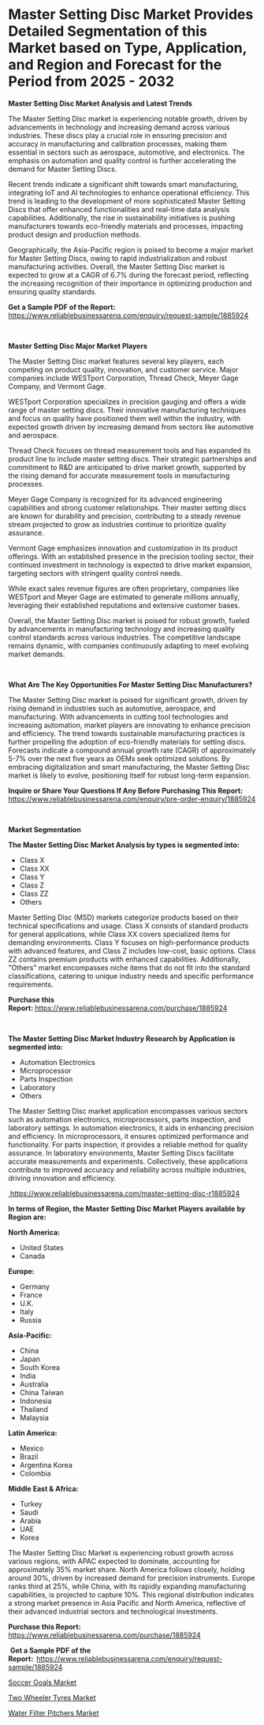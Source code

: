 <p><h1>Master Setting Disc Market Provides Detailed Segmentation of this Market based on Type, Application, and Region and Forecast for the Period from 2025 - 2032</h1></p><p><strong>Master Setting Disc Market Analysis and Latest Trends</strong></p>
<p><p>The Master Setting Disc market is experiencing notable growth, driven by advancements in technology and increasing demand across various industries. These discs play a crucial role in ensuring precision and accuracy in manufacturing and calibration processes, making them essential in sectors such as aerospace, automotive, and electronics. The emphasis on automation and quality control is further accelerating the demand for Master Setting Discs.</p><p>Recent trends indicate a significant shift towards smart manufacturing, integrating IoT and AI technologies to enhance operational efficiency. This trend is leading to the development of more sophisticated Master Setting Discs that offer enhanced functionalities and real-time data analysis capabilities. Additionally, the rise in sustainability initiatives is pushing manufacturers towards eco-friendly materials and processes, impacting product design and production methods.</p><p>Geographically, the Asia-Pacific region is poised to become a major market for Master Setting Discs, owing to rapid industrialization and robust manufacturing activities. Overall, the Master Setting Disc market is expected to grow at a CAGR of 6.7% during the forecast period, reflecting the increasing recognition of their importance in optimizing production and ensuring quality standards.</p></p>
<p><strong>Get a Sample PDF of the Report:&nbsp;</strong> <a href="https://www.reliablebusinessarena.com/enquiry/request-sample/1885924?utm_campaign=2188&utm_medium=2&utm_source=Github&utm_content=ia&utm_term=11042025&utm_id=master-setting-disc">https://www.reliablebusinessarena.com/enquiry/request-sample/1885924</a></p>
<p>&nbsp;</p>
<p><strong>Master Setting Disc Major Market Players</strong></p>
<p><p>The Master Setting Disc market features several key players, each competing on product quality, innovation, and customer service. Major companies include WESTport Corporation, Thread Check, Meyer Gage Company, and Vermont Gage. </p><p>WESTport Corporation specializes in precision gauging and offers a wide range of master setting discs. Their innovative manufacturing techniques and focus on quality have positioned them well within the industry, with expected growth driven by increasing demand from sectors like automotive and aerospace.</p><p>Thread Check focuses on thread measurement tools and has expanded its product line to include master setting discs. Their strategic partnerships and commitment to R&D are anticipated to drive market growth, supported by the rising demand for accurate measurement tools in manufacturing processes.</p><p>Meyer Gage Company is recognized for its advanced engineering capabilities and strong customer relationships. Their master setting discs are known for durability and precision, contributing to a steady revenue stream projected to grow as industries continue to prioritize quality assurance.</p><p>Vermont Gage emphasizes innovation and customization in its product offerings. With an established presence in the precision tooling sector, their continued investment in technology is expected to drive market expansion, targeting sectors with stringent quality control needs.</p><p>While exact sales revenue figures are often proprietary, companies like WESTport and Meyer Gage are estimated to generate millions annually, leveraging their established reputations and extensive customer bases. </p><p>Overall, the Master Setting Disc market is poised for robust growth, fueled by advancements in manufacturing technology and increasing quality control standards across various industries. The competitive landscape remains dynamic, with companies continuously adapting to meet evolving market demands.</p></p>
<p>&nbsp;</p>
<p><strong>What Are The Key Opportunities For Master Setting Disc Manufacturers?</strong></p>
<p><p>The Master Setting Disc market is poised for significant growth, driven by rising demand in industries such as automotive, aerospace, and manufacturing. With advancements in cutting tool technologies and increasing automation, market players are innovating to enhance precision and efficiency. The trend towards sustainable manufacturing practices is further propelling the adoption of eco-friendly materials for setting discs. Forecasts indicate a compound annual growth rate (CAGR) of approximately 5-7% over the next five years as OEMs seek optimized solutions. By embracing digitalization and smart manufacturing, the Master Setting Disc market is likely to evolve, positioning itself for robust long-term expansion.</p></p>
<p><strong>Inquire or Share Your Questions If Any Before Purchasing This Report:</strong> <a href="https://www.reliablebusinessarena.com/enquiry/pre-order-enquiry/1885924?utm_campaign=2188&utm_medium=2&utm_source=Github&utm_content=ia&utm_term=11042025&utm_id=master-setting-disc">https://www.reliablebusinessarena.com/enquiry/pre-order-enquiry/1885924</a></p>
<p>&nbsp;</p>
<p><strong>Market Segmentation</strong></p>
<p><strong>The Master Setting Disc Market Analysis by types is segmented into:</strong></p>
<p><ul><li>Class X</li><li>Class XX</li><li>Class Y</li><li>Class Z</li><li>Class ZZ</li><li>Others</li></ul></p>
<p><p>Master Setting Disc (MSD) markets categorize products based on their technical specifications and usage. Class X consists of standard products for general applications, while Class XX covers specialized items for demanding environments. Class Y focuses on high-performance products with advanced features, and Class Z includes low-cost, basic options. Class ZZ contains premium products with enhanced capabilities. Additionally, "Others" market encompasses niche items that do not fit into the standard classifications, catering to unique industry needs and specific performance requirements.</p></p>
<p><strong>Purchase this Report:&nbsp;</strong><a href="https://www.reliablebusinessarena.com/purchase/1885924?utm_campaign=2188&utm_medium=2&utm_source=Github&utm_content=ia&utm_term=11042025&utm_id=master-setting-disc">https://www.reliablebusinessarena.com/purchase/1885924</a></p>
<p>&nbsp;</p>
<p><strong>The Master Setting Disc Market Industry Research by Application is segmented into:</strong></p>
<p><ul><li>Automation Electronics</li><li>Microprocessor</li><li>Parts Inspection</li><li>Laboratory</li><li>Others</li></ul></p>
<p><p>The Master Setting Disc market application encompasses various sectors such as automation electronics, microprocessors, parts inspection, and laboratory settings. In automation electronics, it aids in enhancing precision and efficiency. In microprocessors, it ensures optimized performance and functionality. For parts inspection, it provides a reliable method for quality assurance. In laboratory environments, Master Setting Discs facilitate accurate measurements and experiments. Collectively, these applications contribute to improved accuracy and reliability across multiple industries, driving innovation and efficiency.</p></p>
<p><a href="https://www.reliablebusinessarena.com/master-setting-disc-r1885924?utm_campaign=2188&utm_medium=2&utm_source=Github&utm_content=ia&utm_term=11042025&utm_id=master-setting-disc">&nbsp;https://www.reliablebusinessarena.com/master-setting-disc-r1885924</a></p>
<p><strong>In terms of Region, the Master Setting Disc Market Players available by Region are:</strong></p>
<p>
    <p> <strong> North America: </strong>
        <ul>
            <li>United States</li>
            <li>Canada</li>
        </ul>
        </p> 
    <p> <strong> Europe: </strong>
        <ul>
            <li>Germany</li>
            <li>France</li>
            <li>U.K.</li>
            <li>Italy</li>
            <li>Russia</li>
        </ul>
        </p> 
    <p> <strong> Asia-Pacific: </strong>
        <ul>
            <li>China</li>
            <li>Japan</li>
            <li>South Korea</li>
            <li>India</li>
            <li>Australia</li>
            <li>China Taiwan</li>
            <li>Indonesia</li>
            <li>Thailand</li>
            <li>Malaysia</li>
        </ul>
        </p> 
    <p> <strong> Latin America: </strong>
        <ul>
            <li>Mexico</li>
            <li>Brazil</li>
            <li>Argentina Korea</li>
            <li>Colombia</li>
        </ul>
        </p> 
    <p> <strong> Middle East & Africa: </strong>
        <ul>
            <li>Turkey</li>
            <li>Saudi</li>
            <li>Arabia</li>
            <li>UAE</li>
            <li>Korea</li>
        </ul>
    </p>
    </p>
<p><p>The Master Setting Disc Market is experiencing robust growth across various regions, with APAC expected to dominate, accounting for approximately 35% market share. North America follows closely, holding around 30%, driven by increased demand for precision instruments. Europe ranks third at 25%, while China, with its rapidly expanding manufacturing capabilities, is projected to capture 10%. This regional distribution indicates a strong market presence in Asia Pacific and North America, reflective of their advanced industrial sectors and technological investments.</p></p>
<p><strong>Purchase this Report: </strong><a href="https://www.reliablebusinessarena.com/purchase/1885924?utm_campaign=2188&utm_medium=2&utm_source=Github&utm_content=ia&utm_term=11042025&utm_id=master-setting-disc">https://www.reliablebusinessarena.com/purchase/1885924</a></p>
<p>&nbsp;<strong>Get a Sample PDF of the Report:&nbsp;&nbsp;</strong><a href="https://www.reliablebusinessarena.com/enquiry/request-sample/1885924?utm_campaign=2188&utm_medium=2&utm_source=Github&utm_content=ia&utm_term=11042025&utm_id=master-setting-disc">https://www.reliablebusinessarena.com/enquiry/request-sample/1885924</a></p>
<p><strong></strong></p>
<p><p><a href="https://github.com/tambraunrue691969/Market-Research-Report-List-1/blob/main/soccer-goals-market.md?utm_campaign=2188&utm_medium=2&utm_source=Github&utm_content=ia&utm_term=11042025&utm_id=master-setting-disc">Soccer Goals Market</a></p><p><a href="https://github.com/oslieselotte2192/Market-Research-Report-List-1/blob/main/two-wheeler-tyres-market.md?utm_campaign=2188&utm_medium=2&utm_source=Github&utm_content=ia&utm_term=11042025&utm_id=master-setting-disc">Two Wheeler Tyres Market</a></p><p><a href="https://github.com/lizamflotow/Market-Research-Report-List-1/blob/main/water-filter-pitchers-market.md?utm_campaign=2188&utm_medium=2&utm_source=Github&utm_content=ia&utm_term=11042025&utm_id=master-setting-disc">Water Filter Pitchers Market</a></p></p>